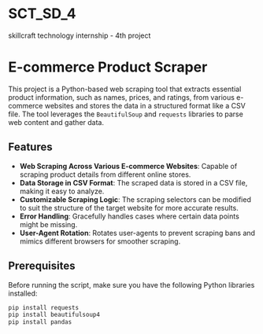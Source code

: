 # SCT_SD_4
 skillcraft technology internship - 4th project
# E-commerce Product Scraper

This project is a Python-based web scraping tool that extracts essential product information, such as names, prices, and ratings, from various e-commerce websites and stores the data in a structured format like a CSV file. The tool leverages the `BeautifulSoup` and `requests` libraries to parse web content and gather data.

## Features

- **Web Scraping Across Various E-commerce Websites**: Capable of scraping product details from different online stores.
- **Data Storage in CSV Format**: The scraped data is stored in a CSV file, making it easy to analyze.
- **Customizable Scraping Logic**: The scraping selectors can be modified to suit the structure of the target website for more accurate results.
- **Error Handling**: Gracefully handles cases where certain data points might be missing.
- **User-Agent Rotation**: Rotates user-agents to prevent scraping bans and mimics different browsers for smoother scraping.

## Prerequisites

Before running the script, make sure you have the following Python libraries installed:

```bash
pip install requests
pip install beautifulsoup4
pip install pandas
